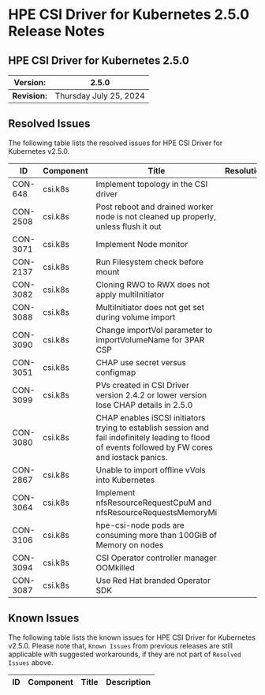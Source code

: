 # HPE CSI Driver for Kubernetes 2.5.0 Release Notes

## HPE CSI Driver for Kubernetes 2.5.0

| **Version:** |2.5.0|
|--------------|-----|
| **Revision:** | Thursday July 25, 2024 |

## Resolved Issues

The following table lists the resolved issues for HPE CSI Driver for Kubernetes v2.5.0.

|ID|Component |Title|Resolution|
|--|---------|-----|-----------|
|CON-648|csi.k8s|Implement topology in the CSI driver||
|CON-2508|csi.k8s|Post reboot and drained worker node is not cleaned up properly, unless flush it out||
|CON-3071|csi.k8s|Implement Node monitor||
|CON-2137|csi.k8s|Run Filesystem check before mount||
|CON-3082|csi.k8s|Cloning RWO to RWX does not apply multiInitiator||
|CON-3088|csi.k8s|MultiInitiator does not get set during volume import||
|CON-3090|csi.k8s|Change importVol parameter to importVolumeName for 3PAR CSP||
|CON-3051|csi.k8s|CHAP use secret versus configmap||
|CON-3099|csi.k8s|PVs created in CSI Driver version 2.4.2 or lower version lose CHAP details in 2.5.0||
|CON-3080|csi.k8s|CHAP enables iSCSI initiators trying to establish session and fail indefinitely leading to flood of events followed by FW cores and iostack panics.||
|CON-2867|csi.k8s|Unable to import offline vVols into Kubernetes||
|CON-3064|csi.k8s|Implement nfsResourceRequestCpuM and nfsResourceRequestsMemoryMi||
|CON-3106|csi.k8s|hpe-csi-node pods are consuming more than 100GiB of Memory on nodes||
|CON-3094|csi.k8s|CSI Operator controller manager OOMkilled||
|CON-3087|csi.k8s|Use Red Hat branded Operator SDK||


## Known Issues

The following table lists the known issues for HPE CSI Driver for Kubernetes v2.5.0. Please note that, `Known Issues` from previous releases are still applicable with suggested workarounds, if they are not part of `Resolved Issues` above.

|ID|Component |Title|Description|
|--|---------|-----|-----------|
